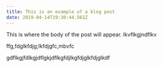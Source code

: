 ```yaml
---
title: This is an example of a blog post
date: 2019-04-14T19:30:44.561Z
---
```

This is where the body of the post will appear. lkvflkgjndflkv

ffg,fdglkfdjg;lkfdjgfc,mbvfc



gdflkgjfdlkgjdflgkjdflkgfdjlkgfdjglkfdjglkdf
